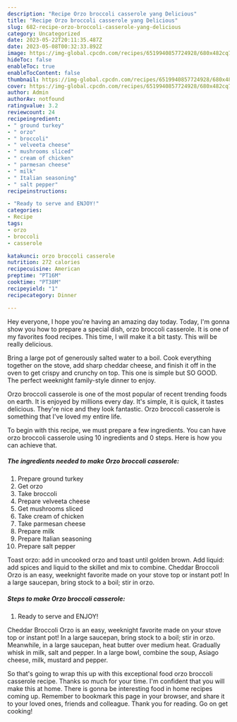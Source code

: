 ```yaml
---
description: "Recipe Orzo broccoli casserole yang Delicious"
title: "Recipe Orzo broccoli casserole yang Delicious"
slug: 682-recipe-orzo-broccoli-casserole-yang-delicious
category: Uncategorized
date: 2023-05-22T20:11:35.487Z
date: 2023-05-08T00:32:33.892Z
image: https://img-global.cpcdn.com/recipes/6519940857724928/680x482cq70/orzo-broccoli-casserole-recipe-main-photo.jpg
hideToc: false
enableToc: true
enableTocContent: false
thumbnail: https://img-global.cpcdn.com/recipes/6519940857724928/680x482cq70/orzo-broccoli-casserole-recipe-main-photo.jpg
cover: https://img-global.cpcdn.com/recipes/6519940857724928/680x482cq70/orzo-broccoli-casserole-recipe-main-photo.jpg
author: Admin
authorAv: notfound
ratingvalue: 3.2
reviewcount: 24
recipeingredient:
- " ground turkey"
- " orzo"
- " broccoli"
- " velveeta cheese"
- " mushrooms sliced"
- " cream of chicken"
- " parmesan cheese"
- " milk"
- " Italian seasoning"
- " salt pepper"
recipeinstructions:

- "Ready to serve and ENJOY!"
categories:
- Recipe
tags:
- orzo
- broccoli
- casserole

katakunci: orzo broccoli casserole 
nutrition: 272 calories
recipecuisine: American
preptime: "PT16M"
cooktime: "PT38M"
recipeyield: "1"
recipecategory: Dinner

---
```



Hey everyone, I hope you're having an amazing day today. Today, I'm gonna show you how to prepare a special dish, orzo broccoli casserole. It is one of my favorites food recipes. This time, I will make it a bit tasty. This will be really delicious.

Bring a large pot of generously salted water to a boil. Cook everything together on the stove, add sharp cheddar cheese, and finish it off in the oven to get crispy and crunchy on top. This one is simple but SO GOOD. The perfect weeknight family-style dinner to enjoy.

Orzo broccoli casserole is one of the most popular of recent trending foods on earth. It is enjoyed by millions every day. It's simple, it is quick, it tastes delicious. They're nice and they look fantastic. Orzo broccoli casserole is something that I've loved my entire life.


To begin with this recipe, we must prepare a few ingredients. You can have orzo broccoli casserole using 10 ingredients and 0 steps. Here is how you can achieve that.

<!--inarticleads1-->

##### The ingredients needed to make Orzo broccoli casserole:

1. Prepare  ground turkey
1. Get  orzo
1. Take  broccoli
1. Prepare  velveeta cheese
1. Get  mushrooms sliced
1. Take  cream of chicken
1. Take  parmesan cheese
1. Prepare  milk
1. Prepare  Italian seasoning
1. Prepare  salt pepper


Toast orzo: add in uncooked orzo and toast until golden brown. Add liquid: add spices and liquid to the skillet and mix to combine. Cheddar Broccoli Orzo is an easy, weeknight favorite made on your stove top or instant pot! In a large saucepan, bring stock to a boil; stir in orzo. 

<!--inarticleads2-->

##### Steps to make Orzo broccoli casserole:


1. Ready to serve and ENJOY!

Cheddar Broccoli Orzo is an easy, weeknight favorite made on your stove top or instant pot! In a large saucepan, bring stock to a boil; stir in orzo. Meanwhile, in a large saucepan, heat butter over medium heat. Gradually whisk in milk, salt and pepper. In a large bowl, combine the soup, Asiago cheese, milk, mustard and pepper. 

So that's going to wrap this up with this exceptional food orzo broccoli casserole recipe. Thanks so much for your time. I'm confident that you will make this at home. There is gonna be interesting food in home recipes coming up. Remember to bookmark this page in your browser, and share it to your loved ones, friends and colleague. Thank you for reading. Go on get cooking!
